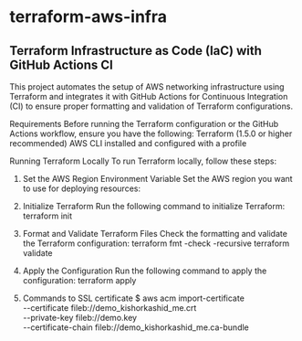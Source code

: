 # terraform-aws-infra

## Terraform Infrastructure as Code (IaC) with GitHub Actions CI

This project automates the setup of AWS networking infrastructure using Terraform and integrates it with GitHub Actions for Continuous Integration (CI) to ensure proper formatting and validation of Terraform configurations.

Requirements
Before running the Terraform configuration or the GitHub Actions workflow, ensure you have the following:
Terraform (1.5.0 or higher recommended)
AWS CLI installed and configured with a profile

Running Terraform Locally
To run Terraform locally, follow these steps:

1. Set the AWS Region Environment Variable
Set the AWS region you want to use for deploying resources:

2. Initialize Terraform
Run the following command to initialize Terraform:
terraform init

3. Format and Validate Terraform Files
Check the formatting and validate the Terraform configuration:
terraform fmt -check -recursive
terraform validate

4. Apply the Configuration
Run the following command to apply the configuration:
terraform apply

5. Commands to SSL certificate
$ aws acm import-certificate \
    --certificate fileb://demo_kishorkashid_me.crt \
    --private-key fileb://demo.key \
    --certificate-chain fileb://demo_kishorkashid_me.ca-bundle
